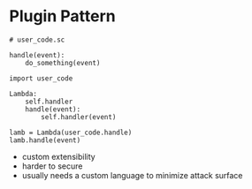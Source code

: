 # Plugin Pattern

```
# user_code.sc

handle(event):
    do_something(event)
```

```
import user_code

Lambda:
    self.handler
    handle(event):
        self.handler(event)

lamb = Lambda(user_code.handle)
lamb.handle(event)
```

- custom extensibility 
- harder to secure 
- usually needs a custom language to minimize attack surface




